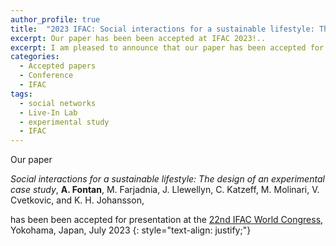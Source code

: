 ```yaml
---
author_profile: true
title:  "2023 IFAC: Social interactions for a sustainable lifestyle: The design of an experimental case study"
excerpt: Our paper has been been accepted at IFAC 2023!..
excerpt: I am pleased to announce that our paper has been accepted for presentation at the 2023 IFAC World Congress..
categories:
  - Accepted papers
  - Conference
  - IFAC
tags:
  - social networks
  - Live-In Lab
  - experimental study
  - IFAC
---
```


Our paper

*Social interactions for a sustainable lifestyle: The design of an experimental case study*, 
**A. Fontan**, M. Farjadnia, J. Llewellyn, C. Katzeff, M. Molinari, V. Cvetkovic, and K. H. Johansson, 

has been been accepted for presentation at the [22nd IFAC World Congress](https://www.ifac2023.org/), Yokohama, Japan, July 2023
{: style="text-align: justify;"}

